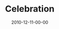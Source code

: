 ---
layout: message
category: message
series: "The 365 Days of Christmas"
title: "Celebration"
date: 2010-12-11-00-00
message_id: 649
audio: "http://s3.amazonaws.com/crossroads-media/messages/audio/celebration.mp3"
audio-duration: "35:08"
program: "http://s3.amazonaws.com/crossroads-media/documents/12_11-12_10Program.pdf"
description: "Brian Tome talks about what it means to live in celebration of the miracle of Christmas."
video: "http://s3.amazonaws.com/crossroads-media/messages/video/celebration.mp4"
video-duration: "35:13"
yt-embed-url: "//www.youtube.com/embed/haoKyKoKiiM"
video-image: "http://s3.amazonaws.com/crossroads-media/images/celebration_still.jpg"
tag: 
 - tome
 - celebration
 - christmas
explicit: false
---